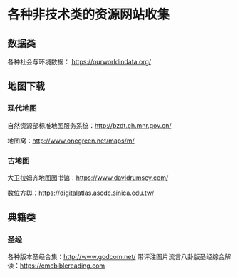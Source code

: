 # 各种非技术类的资源网站收集

## 数据类
各种社会与环境数据： https://ourworldindata.org/

## 地图下载
### 现代地图
自然资源部标准地图服务系统：http://bzdt.ch.mnr.gov.cn/

地图窝：http://www.onegreen.net/maps/m/

### 古地图
大卫拉姆齐地图图书馆：https://www.davidrumsey.com/

数位方舆：https://digitalatlas.ascdc.sinica.edu.tw/

## 典籍类

### 圣经
各种版本圣经合集：http://www.godcom.net/
带评注图片流言八卦版圣经综合解读：https://cmcbiblereading.com
